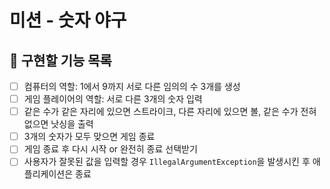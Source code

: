 # 미션 - 숫자 야구

## 🚀 구현할 기능 목록

- [ ] 컴퓨터의 역할: 1에서 9까지 서로 다른 임의의 수 3개를 생성
- [ ] 게임 플레이어의 역할: 서로 다른 3개의 숫자 입력
- [ ] 같은 수가 같은 자리에 있으면 스트라이크, 다른 자리에 있으면 볼, 같은 수가 전혀 없으면 낫싱을 출력
- [ ] 3개의 숫자가 모두 맞으면 게임 종료
- [ ] 게임 종료 후 다시 시작 or 완전히 종료 선택받기
- [ ] 사용자가 잘못된 값을 입력할 경우 `IllegalArgumentException`을 발생시킨 후 애플리케이션은 종료